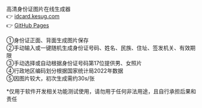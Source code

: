 高清身份证图片在线生成器<br>
👉 <a href="https://idcard.kesug.com/" target="_blank"> idcard.kesug.com</a>  
👉 <a href="https://faketrump2028.github.io/idcard/" target="_blank"> GitHub Pages </a>

①身份证正面、背面生成图片保存<br>
②手动输入或一键随机生成身份证号码、姓名、民族、住址、签发机关、有效期限<br>
③手动选择或自动根据身份证号码第17位提供男、女照片<br>
④行政地区编码划分根据国家统计局2022年数据<br>
⑤因图片较大，初次生成需约30s/张

*仅用于软件开发相关功能测试使用，请勿用于任何非法用途，且自行承担后果和责任
